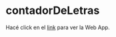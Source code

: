 # contadorDeLetras

Hacé click en el [link](rodriguezcravero.github.io/contadorDeLetras) para ver la Web App.